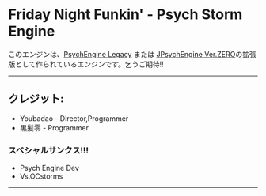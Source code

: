 # Friday Night Funkin' - Psych Storm Engine
このエンジンは、[PsychEngine Legacy](https://github.com/ShadowMario/FNF-PsychEngine/tree/0.6.3) または [JPsychEngine Ver.ZERO](https://github.com/KRKMZERO/FNF-JPsychEngine-Ver-ZERO)の拡張版として作られているエンジンです。乞うご期待!!
_____________________________________
## クレジット:
* Youbadao - Director,Programmer
* 黒髪零 - Programmer

### スペシャルサンクス!!!
* Psych Engine Dev
* Vs.OCstorms
_____________________________________
